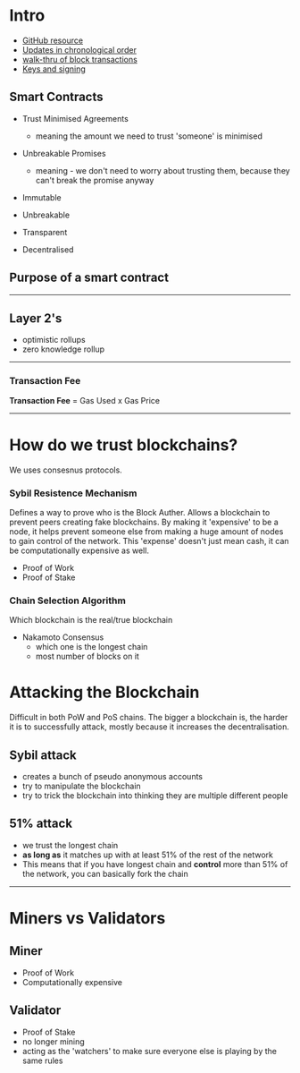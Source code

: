 # Intro

- [GitHub resource](https://github.com/Cyfrin/foundry-full-course-f23)
- [Updates in chronological order](https://github.com/Cyfrin/foundry-full-course-f23/blob/main/chronological-updates.md)
- [walk-thru of block transactions](https://andersbrownworth.com/blockchain/)
- [Keys and signing](https://andersbrownworth.com/blockchain/public-private-keys/)


## Smart Contracts

- Trust Minimised Agreements
  - meaning the amount we need to trust 'someone' is minimised
- Unbreakable Promises
  - meaning - we don't need to worry about trusting them, because they can't break the promise anyway

- Immutable
- Unbreakable
- Transparent
- Decentralised

## Purpose of a smart contract



---

## Layer 2's

- optimistic rollups
- zero knowledge rollup  

---

### Transaction Fee 

**Transaction Fee** = Gas Used x Gas Price 

---

# How do we trust blockchains?

We uses consesnus protocols. 

### Sybil Resistence Mechanism

Defines a way to prove who is the Block Auther. Allows a blockchain to prevent peers creating fake blockchains. By making it 'expensive' to be a node, it helps prevent someone else from making a huge amount of nodes to gain control of the network. This 'expense' doesn't just mean cash, it can be computationally expensive as well.

- Proof of Work
- Proof of Stake 

### Chain Selection Algorithm

Which blockchain is the real/true blockchain

- Nakamoto Consensus
  - which one is the longest chain
  - most number of blocks on it

# Attacking the Blockchain

Difficult in both PoW and PoS chains. The bigger a blockchain is, the harder it is to successfully attack, mostly because it increases the decentralisation. 

## Sybil attack
- creates a bunch of pseudo anonymous accounts 
- try to manipulate the blockchain 
- try to trick the blockchain into thinking they are multiple different people

## 51% attack 
- we trust the longest chain
- **as long as** it matches up with at least 51% of the rest of the network 
- This means that if you have longest chain and **control** more than 51% of the network, you can basically fork the chain

---

# Miners vs Validators

## Miner

- Proof of Work
- Computationally expensive

## Validator

- Proof of Stake 
- no longer mining
- acting as the 'watchers' to make sure everyone else is playing by the same rules 
